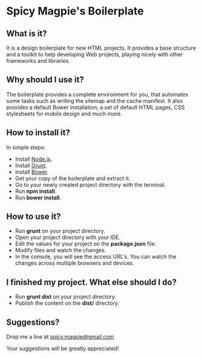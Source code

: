 # Spicy Magpie's Boilerplate

## What is it?

It is a design boilerplate for new HTML projects. It provides a base
structure and a toolkit to help developing Web projects, playing nicely
with other frameworks and libraries.

## Why should I use it?

The boilerplate provides a complete environment for you, that automates
some tasks such as writing the sitemap and the cache manifest. It also
provides a default Bower installation, a set of default HTML pages, CSS
stylesheets for mobile design and much more.

## How to install it?

In simple steps:

  - Install [Node.js](http://www.nodejs.org/).
  - Install [Grunt](http://www.gruntjs.com/).
  - Install [Bower](http://bower.io).
  - Get your copy of the boilerplate and extract it.
  - Go to your newly created project directory with the terminal.
  - Run **npm install**.
  - Run **bower install**.

## How to use it?

  - Run **grunt** on your project directory.
  - Open your project directory with your IDE.
  - Edit the values for your project on the **package.json** file.
  - Modify files and watch the changes.
  - In the console, you will see the access URL's. You can watch the changes
  across multiple browsers and devices.

## I finished my project. What else should I do?

  - Run **grunt dist** on your project directory.
  - Publish the content on the __dist/__ directory.

## Suggestions?

Drop me a line at spicy.magpie@gmail.com

Your suggestions will be greatly appreciated!
